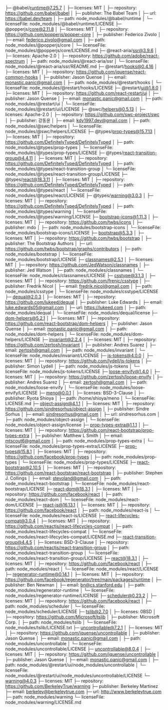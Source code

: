 ├─ @babel/runtime@7.25.7
│  ├─ licenses: MIT
│  ├─ repository: https://github.com/babel/babel
│  ├─ publisher: The Babel Team
│  ├─ url: https://babel.dev/team
│  ├─ path: node_modules/@babel/runtime
│  └─ licenseFile: node_modules/@babel/runtime/LICENSE
├─ @popperjs/core@2.11.8
│  ├─ licenses: MIT
│  ├─ repository: https://github.com/popperjs/popper-core
│  ├─ publisher: Federico Zivolo
│  ├─ email: federico.zivolo@gmail.com
│  ├─ path: node_modules/@popperjs/core
│  └─ licenseFile: node_modules/@popperjs/core/LICENSE.md
├─ @react-aria/ssr@3.9.6
│  ├─ licenses: Apache-2.0
│  ├─ repository: https://github.com/adobe/react-spectrum
│  ├─ path: node_modules/@react-aria/ssr
│  └─ licenseFile: node_modules/@react-aria/ssr/README.md
├─ @restart/hooks@0.4.16
│  ├─ licenses: MIT
│  ├─ repository: https://github.com/jquense/react-common-hooks
│  ├─ publisher: Jason Quense
│  ├─ email: monastic.panic@gmail.com
│  ├─ path: node_modules/@restart/hooks
│  └─ licenseFile: node_modules/@restart/hooks/LICENSE
├─ @restart/ui@1.8.0
│  ├─ licenses: MIT
│  ├─ repository: https://github.com/react-restart/ui
│  ├─ publisher: Jason Quense
│  ├─ email: monastic.panic@gmail.com
│  ├─ path: node_modules/@restart/ui
│  └─ licenseFile: node_modules/@restart/ui/LICENSE
├─ @swc/helpers@0.5.13
│  ├─ licenses: Apache-2.0
│  ├─ repository: https://github.com/swc-project/swc
│  ├─ publisher: 강동윤
│  ├─ email: kdy1997.dev@gmail.com
│  ├─ path: node_modules/@swc/helpers
│  └─ licenseFile: node_modules/@swc/helpers/LICENSE
├─ @types/prop-types@15.7.13
│  ├─ licenses: MIT
│  ├─ repository: https://github.com/DefinitelyTyped/DefinitelyTyped
│  ├─ path: node_modules/@types/prop-types
│  └─ licenseFile: node_modules/@types/prop-types/LICENSE
├─ @types/react-transition-group@4.4.11
│  ├─ licenses: MIT
│  ├─ repository: https://github.com/DefinitelyTyped/DefinitelyTyped
│  ├─ path: node_modules/@types/react-transition-group
│  └─ licenseFile: node_modules/@types/react-transition-group/LICENSE
├─ @types/react@18.3.11
│  ├─ licenses: MIT
│  ├─ repository: https://github.com/DefinitelyTyped/DefinitelyTyped
│  ├─ path: node_modules/@types/react
│  └─ licenseFile: node_modules/@types/react/LICENSE
├─ @types/warning@3.0.3
│  ├─ licenses: MIT
│  ├─ repository: https://github.com/DefinitelyTyped/DefinitelyTyped
│  ├─ path: node_modules/@types/warning
│  └─ licenseFile: node_modules/@types/warning/LICENSE
├─ bootstrap-icons@1.11.3
│  ├─ licenses: MIT
│  ├─ repository: https://github.com/twbs/icons
│  ├─ publisher: mdo
│  ├─ path: node_modules/bootstrap-icons
│  └─ licenseFile: node_modules/bootstrap-icons/LICENSE
├─ bootstrap@5.3.3
│  ├─ licenses: MIT
│  ├─ repository: https://github.com/twbs/bootstrap
│  ├─ publisher: The Bootstrap Authors
│  ├─ url: https://github.com/twbs/bootstrap/graphs/contributors
│  ├─ path: node_modules/bootstrap
│  └─ licenseFile: node_modules/bootstrap/LICENSE
├─ classnames@2.5.1
│  ├─ licenses: MIT
│  ├─ repository: https://github.com/JedWatson/classnames
│  ├─ publisher: Jed Watson
│  ├─ path: node_modules/classnames
│  └─ licenseFile: node_modules/classnames/LICENSE
├─ csstype@3.1.3
│  ├─ licenses: MIT
│  ├─ repository: https://github.com/frenic/csstype
│  ├─ publisher: Fredrik Nicol
│  ├─ email: fredrik.nicol@gmail.com
│  ├─ path: node_modules/csstype
│  └─ licenseFile: node_modules/csstype/LICENSE
├─ dequal@2.0.3
│  ├─ licenses: MIT
│  ├─ repository: https://github.com/lukeed/dequal
│  ├─ publisher: Luke Edwards
│  ├─ email: luke.edwards05@gmail.com
│  ├─ url: https://lukeed.com
│  ├─ path: node_modules/dequal
│  └─ licenseFile: node_modules/dequal/license
├─ dom-helpers@5.2.1
│  ├─ licenses: MIT
│  ├─ repository: https://github.com/react-bootstrap/dom-helpers
│  ├─ publisher: Jason Quense
│  ├─ email: monastic.panic@gmail.com
│  ├─ path: node_modules/dom-helpers
│  └─ licenseFile: node_modules/dom-helpers/LICENSE
├─ invariant@2.2.4
│  ├─ licenses: MIT
│  ├─ repository: https://github.com/zertosh/invariant
│  ├─ publisher: Andres Suarez
│  ├─ email: zertosh@gmail.com
│  ├─ path: node_modules/invariant
│  └─ licenseFile: node_modules/invariant/LICENSE
├─ js-tokens@4.0.0
│  ├─ licenses: MIT
│  ├─ repository: https://github.com/lydell/js-tokens
│  ├─ publisher: Simon Lydell
│  ├─ path: node_modules/js-tokens
│  └─ licenseFile: node_modules/js-tokens/LICENSE
├─ loose-envify@1.4.0
│  ├─ licenses: MIT
│  ├─ repository: https://github.com/zertosh/loose-envify
│  ├─ publisher: Andres Suarez
│  ├─ email: zertosh@gmail.com
│  ├─ path: node_modules/loose-envify
│  └─ licenseFile: node_modules/loose-envify/LICENSE
├─ meno@0.0.1
│  ├─ licenses: BSD-3-Clause
│  ├─ publisher: Ryota Shioya
│  ├─ path: /home/shioya/meno
│  └─ licenseFile: LICENSE.md
├─ object-assign@4.1.1
│  ├─ licenses: MIT
│  ├─ repository: https://github.com/sindresorhus/object-assign
│  ├─ publisher: Sindre Sorhus
│  ├─ email: sindresorhus@gmail.com
│  ├─ url: sindresorhus.com
│  ├─ path: node_modules/object-assign
│  └─ licenseFile: node_modules/object-assign/license
├─ prop-types-extra@1.1.1
│  ├─ licenses: MIT
│  ├─ repository: https://github.com/react-bootstrap/prop-types-extra
│  ├─ publisher: Matthew L Smith
│  ├─ email: mtscout6@gmail.com
│  ├─ path: node_modules/prop-types-extra
│  └─ licenseFile: node_modules/prop-types-extra/LICENSE
├─ prop-types@15.8.1
│  ├─ licenses: MIT
│  ├─ repository: https://github.com/facebook/prop-types
│  ├─ path: node_modules/prop-types
│  └─ licenseFile: node_modules/prop-types/LICENSE
├─ react-bootstrap@2.10.5
│  ├─ licenses: MIT
│  ├─ repository: https://github.com/react-bootstrap/react-bootstrap
│  ├─ publisher: Stephen J. Collings
│  ├─ email: stevoland@gmail.com
│  ├─ path: node_modules/react-bootstrap
│  └─ licenseFile: node_modules/react-bootstrap/LICENSE
├─ react-dom@18.3.1
│  ├─ licenses: MIT
│  ├─ repository: https://github.com/facebook/react
│  ├─ path: node_modules/react-dom
│  └─ licenseFile: node_modules/react-dom/LICENSE
├─ react-is@16.13.1
│  ├─ licenses: MIT
│  ├─ repository: https://github.com/facebook/react
│  ├─ path: node_modules/react-is
│  └─ licenseFile: node_modules/react-is/LICENSE
├─ react-lifecycles-compat@3.0.4
│  ├─ licenses: MIT
│  ├─ repository: https://github.com/reactjs/react-lifecycles-compat
│  ├─ path: node_modules/react-lifecycles-compat
│  └─ licenseFile: node_modules/react-lifecycles-compat/LICENSE.md
├─ react-transition-group@4.4.5
│  ├─ licenses: BSD-3-Clause
│  ├─ repository: https://github.com/reactjs/react-transition-group
│  ├─ path: node_modules/react-transition-group
│  └─ licenseFile: node_modules/react-transition-group/LICENSE
├─ react@18.3.1
│  ├─ licenses: MIT
│  ├─ repository: https://github.com/facebook/react
│  ├─ path: node_modules/react
│  └─ licenseFile: node_modules/react/LICENSE
├─ regenerator-runtime@0.14.1
│  ├─ licenses: MIT
│  ├─ repository: https://github.com/facebook/regenerator/tree/main/packages/runtime
│  ├─ publisher: Ben Newman
│  ├─ email: bn@cs.stanford.edu
│  ├─ path: node_modules/regenerator-runtime
│  └─ licenseFile: node_modules/regenerator-runtime/LICENSE
├─ scheduler@0.23.2
│  ├─ licenses: MIT
│  ├─ repository: https://github.com/facebook/react
│  ├─ path: node_modules/scheduler
│  └─ licenseFile: node_modules/scheduler/LICENSE
├─ tslib@2.7.0
│  ├─ licenses: 0BSD
│  ├─ repository: https://github.com/Microsoft/tslib
│  ├─ publisher: Microsoft Corp.
│  ├─ path: node_modules/tslib
│  └─ licenseFile: node_modules/tslib/LICENSE.txt
├─ uncontrollable@7.2.1
│  ├─ licenses: MIT
│  ├─ repository: https://github.com/jquense/uncontrollable
│  ├─ publisher: Jason Quense
│  ├─ email: monastic.panic@gmail.com
│  ├─ path: node_modules/uncontrollable
│  └─ licenseFile: node_modules/uncontrollable/LICENSE
├─ uncontrollable@8.0.4
│  ├─ licenses: MIT
│  ├─ repository: https://github.com/jquense/uncontrollable
│  ├─ publisher: Jason Quense
│  ├─ email: monastic.panic@gmail.com
│  ├─ path: node_modules/@restart/ui/node_modules/uncontrollable
│  └─ licenseFile: node_modules/@restart/ui/node_modules/uncontrollable/LICENSE
└─ warning@4.0.3
   ├─ licenses: MIT
   ├─ repository: https://github.com/BerkeleyTrue/warning
   ├─ publisher: Berkeley Martinez
   ├─ email: berkeley@berkeleytrue.com
   ├─ url: http://www.berkeleytrue.com
   ├─ path: node_modules/warning
   └─ licenseFile: node_modules/warning/LICENSE.md

